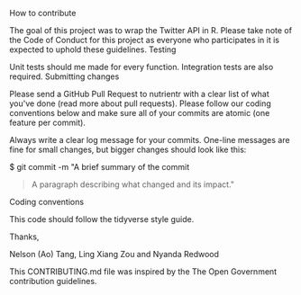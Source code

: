 How to contribute

The goal of this project was to wrap the Twitter API in R. Please take note of the Code of Conduct for this project as everyone who participates in it is expected to uphold these guidelines.
Testing

Unit tests should me made for every function. Integration tests are also required.
Submitting changes

Please send a GitHub Pull Request to nutrientr with a clear list of what you've done (read more about pull requests). Please follow our coding conventions below and make sure all of your commits are atomic (one feature per commit).

Always write a clear log message for your commits. One-line messages are fine for small changes, but bigger changes should look like this:

$ git commit -m "A brief summary of the commit
> 
> A paragraph describing what changed and its impact."

Coding conventions

This code should follow the tidyverse style guide.

Thanks,

Nelson (Ao) Tang, Ling Xiang Zou and Nyanda Redwood

This CONTRIBUTING.md file was inspired by the The Open Government contribution guidelines.
